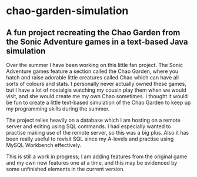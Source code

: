 # chao-garden-simulation
## A fun project recreating the Chao Garden from the Sonic Adventure games in a text-based Java simulation
Over the summer I have been working on this little fan project. The Sonic Adventure games feature a section called the Chao Garden, where you hatch and raise adorable little creatures called Chao which can have all sorts of colours and stats. I personally never actually owned these games, but I have a lot of nostalgia watching my cousin play them when we would visit, and she would create me my own Chao sometimes. I thought it would be fun to create a little text-based simulation of the Chao Garden to keep up my programming skills during the summer.

The project relies heavily on a database which I am hosting on a remote server and editing using SQL commands. I had especially wanted to practise making use of the remote server, so this was a big plus. Also it has been really useful to revisit SQL since my A-levels and practise using MySQL Workbench effectively.

This is still a work in progress; I am adding features from the original game and my own new features one at a time, and this may be evidenced by some unfinished elements in the current version. 
